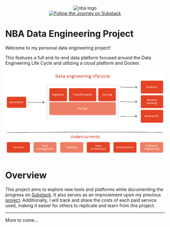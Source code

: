 <div align="center">
    <img height="100" width="100" src="https://cdn.simpleicons.org/nba/red" alt="nba logo"/>
</div>

<div align="center">
    <a href="https://substack.com/@digitalghostdev" target="_blank">
      <img src="https://img.shields.io/badge/Follow_the_Journey-FFF?style=flat-square&logo=substack&logoColor=FF6719&labelColor=black&color=FF6719" alt="Follow the Journey on Substack">
    </a>
</div>

# NBA Data Engineering Project
Welcome to my personal data engineering project!

This features a full end-to-end data platform focused around the Data Engineering Life Cycle
and utilizing a cloud platform and Docker.


![Data engineering life cycle diagram](docs/media/data_engineering_life_cycle.png)

# Overview

This project aims to explore new tools and platforms while documenting the progress on [Substack](https://substack.com/@digitalghostdev). It also serves as an improvement upon my previous [project](https://github.com/digitalghost-dev/premier-league).
Additionally, I will track and share the costs of each paid service used, making it easier for others to replicate and learn from this project.

---
More to come...